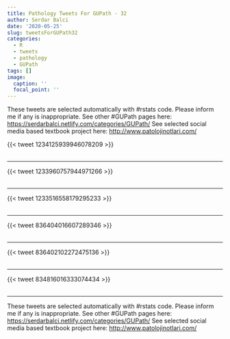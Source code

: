 ```yaml
---
title: Pathology Tweets For GUPath - 32
author: Serdar Balci
date: '2020-05-25'
slug: tweetsForGUPath32
categories:
  - R
  - tweets
  - pathology
  - GUPath
tags: []
image:
  caption: ''
  focal_point: ''
---
```



These tweets are selected automatically with #rstats code. Please inform me if any is inappropriate.
See other #GUPath pages here: https://serdarbalci.netlify.com/categories/GUPath/ 
See selected social media based textbook project here: http://www.patolojinotlari.com/

{{< tweet 1234125939946078209 >}}
<br>
<br>
<hr>
{{< tweet 1233960757944971266 >}}
<br>
<br>
<hr>
{{< tweet 1233516558179295233 >}}
<br>
<br>
<hr>
{{< tweet 836404016607289346 >}}
<br>
<br>
<hr>
{{< tweet 836402102272475136 >}}
<br>
<br>
<hr>
{{< tweet 834816016333074434 >}}
<br>
<br>
<hr>


These tweets are selected automatically with #rstats code. Please inform me if any is inappropriate.
See other #GUPath pages here: https://serdarbalci.netlify.com/categories/GUPath/ 
See selected social media based textbook project here: http://www.patolojinotlari.com/
